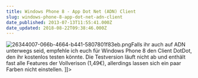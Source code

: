 ```yaml
---
title: Windows Phone 8 - App Dot Net (ADN) Client
slug: windows-phone-8-app-dot-net-adn-client
date_published: 2013-07-13T11:55:41.000Z
date_updated: 2018-08-22T09:38:46.000Z
---
```


![26344007-066b-4664-b441-5807801f83eb.png](//thafaker.de/assets_c/2013/07/26344007-066b-4664-b441-5807801f83eb-thumb-100xauto-270.png)Falls ihr auch auf ADN unterwegs seid, empfehle ich euch für Windows Phone 8 den Client DotDot, den ihr kostenlos testen könnte. Die Testversion läuft nicht ab und enthält fast alle Features der Vollverison (1,49€), allerdings lassen sich ein paar Farben nicht einstellen. 
]]>
